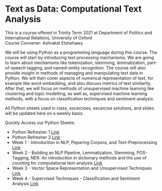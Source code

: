 # Text as Data: Computational Text Analysis
This is a course offered in Trinity Term 2021 at Department of Politics and International Relations, University of Oxford <br>
Course Convener: Ashrakat Elshehawy

We will be using Python as a programming language during this course.
The course will start by introducing text processing mechanisms. We are going to learn about mechanisms like tokenization, stemming, lemmatization, part-of-speech tagging, and named-entity recognition.
The course will also provide insight in methods of managing and manipulating text data in Python.
We will then cover aspects of numerical representation of text, for example like word-embedding, and also discuss metrics of text similarity.
After that, we will focus on methods of unsupervised machine learning like clustering and topic modelling, as well as, supervised machine learning methods, with a focus on classification techniques and sentiment analysis.

All Python sheets used in class, excercises, excercise solutions, and slides will be updated here on a weekly basis.

Quickly Access our Python Sheets:

- Python Refresher 1 [Link](https://github.com/aelshehawy/text-as-data-computational-text-analysis-oxford/blob/main/Code/Python_Refresher_1.ipynb)
- Python Refresher 2 [Link](https://github.com/aelshehawy/text-as-data-computational-text-analysis-oxford/blob/main/Code/Python_Refresher_2.ipynb)
- Week 1 - Introduction in NLP, Peparing Corpora, and Text-Preprocessing [Link](https://github.com/aelshehawy/text-as-data-computational-text-analysis-oxford/blob/main/Code/TextasData_Session_1.ipynb)
- Week 2 - Building an NLP Pipeline, Lemmatization, Stemming, POS-Tagging, NER. An introduction in dictionary methods and the use of counting for computational text-analysis [Link](https://github.com/aelshehawy/text-as-data-computational-text-analysis-oxford/blob/main/Code/TextasData_Session2.ipynb)
- Week 3 - Vector Space Representation and Unsupervised Techniques [Link](https://github.com/aelshehawy/text-as-data-computational-text-analysis-oxford/blob/main/Code/TextasData_Session3.ipynb)
- Week 4 - Supervised Techniques - Classification and Sentiment Analysis [Link](https://github.com/aelshehawy/text-as-data-computational-text-analysis-oxford/blob/main/Code/TextasData_Session4.ipynb)



